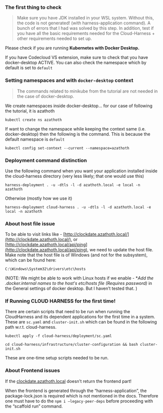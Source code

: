 
### The first thing to check

> Make sure you have JDK installed in your WSL system. Without this, the code is not generated! (with harness-application command). A bunch of errors that I had was solved by this step. In addition, test if you have all the basic requirements needed for the Cloud-Harness + other requirements needed to set up.

Please check if you are running **Kubernetes with Docker Desktop.**

If you have Codecloud VS extension, make sure to check that you have docker-desktop ACTIVE. You can also check the namespace which by default is set to `default`

### Setting namespaces and with `docker-desktop` context

> The commands related to minikube from the tutorial are not needed in the case of docker-desktop.

We create namespaces inside docker-desktop… for our case of following the tutorial, it is azathoth

```
kubectl create ns azathoth
```

If want to change the namespace while keeping the context same (i.e. docker-desktop) then the following is the command. This is because the default namespace is `default`

```
kubectl config set-context --current --namespace=azathoth
```

### Deployment command distinction

Use the following command when you want your application installed inside the cloud-harness directory (very less likely; that one would use this)

```
harness-deployment . -u -dtls -l -d azathoth.local -e local -n azathoth
```

Otherwise (mostly how we use it)

```
harness-deployment cloud-harness . -u -dtls -l -d azathoth.local -e local -n azathoth
```

### About host file issue

To be able to visit links like - [http://clockdate.azathoth.local/](http://clockdate.azathoth.local/), or [http://clockdate.azathoth.local/api/ping](http://clockdate.azathoth.local/api/ping), we need to update the host file. Make note that the host file is of Windows (and not for the subsystem), which can be found here:

```
C:\Windows\System32\drivers\etc\hosts
```

(NOTE: We might be able to work with Linux hosts if we enable - *_Add the .docker.internal names to the host's etc/hosts file (Requires password)_ in the General settings of docker desktop. But I haven’t tested that. )

### If Running CLOUD HARNESS for the first time!

There are certain scripts that need to be run when running the CloudHarness and its dependent applications for the first time in a system. These are `sc.yaml` and `cluster-init.sh` which can be found in the following path w.r.t. cloud-harness.

```
kubectl apply -f cloud-harness/deployment/sc.yaml
```

```
cd cloud-harness/infrastructure/cluster-configuration && bash cluster-init.sh
```

These are one-time setup scripts needed to be run.

### About Frontend issues

If the [clockdate.azathoth.local](http://clockdate.azathoth.local/) doesn’t return the frontend part!

When the frontend is generated through the “harness-application”, the package-lock.json is required which is not mentioned in the docs. Therefore one must have to do the `npm i —legacy-peer-deps` before proceeding with the “scaffold run” command.


